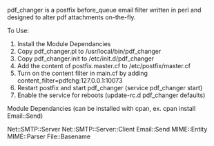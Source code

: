 pdf_changer is a postfix before_queue email filter written in perl and designed to alter pdf attachments on-the-fly.

To Use:

1. Install the Module Dependancies
2. Copy pdf_changer.pl to /usr/local/bin/pdf_changer
3. Copy pdf_changer.init to /etc/init.d/pdf_changer
4. Add the content of postfix.master.cf to /etc/postfix/master.cf
5. Turn on the content filter in main.cf by adding content_filter=pdfchg:127.0.0.1:10073
6. Restart postfix and start pdf_changer (service pdf_changer start)
7. Enable the service for reboots (update-rc.d pdf_changer defaults)



Module Dependancies (can be installed with cpan, ex. cpan install Email::Send)

Net::SMTP::Server
Net::SMTP::Server::Client
Email::Send
MIME::Entity
MIME::Parser
File::Basename



